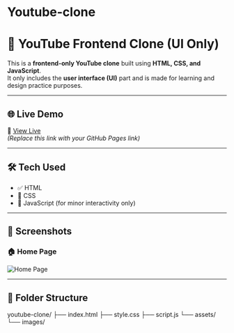 # Youtube-clone

# 🎥 YouTube Frontend Clone (UI Only)

This is a **frontend-only YouTube clone** built using **HTML, CSS, and JavaScript**.  
It only includes the **user interface (UI)** part and is made for learning and design practice purposes.

---

## 🌐 Live Demo

🔗 [View Live](https://your-live-link.github.io)  
_(Replace this link with your GitHub Pages link)_

---

## 🛠️ Tech Used

- ✅ HTML  
- 🎨 CSS  
- 🧠 JavaScript (for minor interactivity only)

---

## 📸 Screenshots

### 🏠 Home Page
![Home Page](https://i.imgur.com/your-home-image.jpg)

---

## 📁 Folder Structure

youtube-clone/
├── index.html
├── style.css
├── script.js
└── assets/
└── images/
